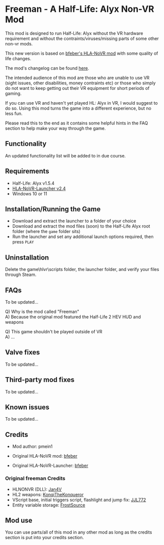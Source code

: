 # Freeman - A Half-Life: Alyx Non-VR Mod

This mod is designed to run Half-Life: Alyx without the VR hardware requirement and without the contraints/viruses/missing parts of some other non-vr mods.

This new version is based on [bfeber's HLA-NoVR mod](https://github.com/bfeber/HLA-NoVR) with some quality of life changes.

The mod's changelog can be found [here](https://github.com/real-pmein1/freeman/blob/main/bfeber/Mod/changes.txt).

The intended audience of this mod are those who are unable to use VR (sight issues, other disabilities, money contraints etc) or those who simply do not want to keep getting out their VR equipment for short periods of gaming.

If you can use VR and haven't yet played HL: Alyx in VR, I would suggest to do so.  Using this mod turns the game into a different experience, but no less fun.

Please read this to the end as it contains some helpful hints in the FAQ section to help make your way through the game.

## Functionality

An updated functionality list will be added to in due course.

## Requirements

+ Half-Life: Alyx v1.5.4
+ [HLA-NoVR-Launcher v2.4](https://github.com/real-pmein1/freeman/releases/tag/L2.4)
+ Windows 10 or 11

## Installation/Running the Game

+ Download and extract the launcher to a folder of your choice
+ Download and extract the mod files (soon) to the Half-Life Alyx root folder (where the `game` folder sits)
+ Run the launcher and set any additional launch options required, then press `PLAY`

## Uninstallation

Delete the game\hlvr\scripts folder, the launcher folder, and verify your files through Steam.

## FAQs

To be updated...

Q) Why is the mod called "Freeman"  
A) Because the original mod featured the Half-Life 2 HEV HUD and weapons

Q) This game shouldn't be played outside of VR  
A) ...

## Valve fixes

To be updated...

## Third-party mod fixes

To be updated...

## Known issues

To be updated...

## Credits

+ Mod author: pmein1

+ Original HLA-NoVR mod: [bfeber](https://github.com/bfeber/HLA-NoVR)
+ Original HLA-NoVR-Launcher: [bfeber](https://github.com/bfeber/HLA-NoVR-Launcher)

### Original freeman Credits

+ HLNONVR (DLL): [Jan4V](https://github.com/Jan4V/hlnonvr)
+ HL2 weapons: [KonqiTheKonqueror](https://github.com/KonqiTheKonqueror/Source2-PFSK)
+ VScript base, initial triggers script, flashlight and jump fix: [JJL772](https://github.com/JJL772/half-life-alyx-scripts)
+ Entity variable storage: [FrostSource](https://github.com/FrostSource/hla_extravaganza)

## Mod use

You can use parts/all of this mod in any other mod as long as the credits section is put into your credits section.
